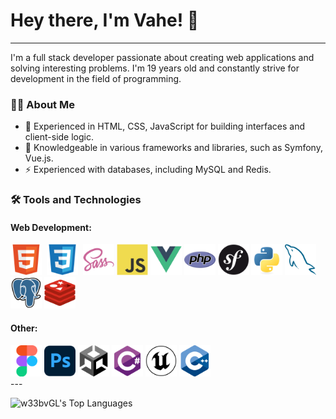 # Hey there, I'm Vahe! 👋

---

I'm a full stack developer passionate about creating web applications and solving interesting problems. I'm 19 years old and constantly strive for development in the field of programming.

### :woman_technologist: About Me

- 🌌 Experienced in HTML, CSS, JavaScript for building interfaces and client-side logic.
- 🌱 Knowledgeable in various frameworks and libraries, such as Symfony, Vue.js.
- ⚡ Experienced with databases, including MySQL and Redis.

### :hammer_and_wrench: Tools and Technologies

#### Web Development:
<div align="left">
  <img src="https://github.com/devicons/devicon/blob/master/icons/html5/html5-original.svg" title="HTML5" alt="HTML" width="50" height="50"/>&nbsp;
  <img src="https://github.com/devicons/devicon/blob/master/icons/css3/css3-original.svg"  title="CSS3" alt="CSS" width="50" height="50"/>&nbsp;
  <img src="https://github.com/devicons/devicon/blob/master/icons/sass/sass-original.svg" title="Sass" alt="Sass" width="50" height="50"/>
  <img src="https://github.com/devicons/devicon/blob/master/icons/javascript/javascript-original.svg" title="JavaScript" alt="JavaScript" width="50" height="50"/>
  <img src="https://github.com/devicons/devicon/blob/master/icons/vuejs/vuejs-original.svg" title="Vue.js" alt="Vue.js" width="50" height="50"/>
  <img src="https://github.com/devicons/devicon/blob/master/icons/php/php-original.svg" title="PHP" alt="PHP" width="50" height="50"/>
  <img src="https://github.com/devicons/devicon/blob/master/icons/symfony/symfony-original.svg" title="Symfony" alt="Symfony" width="50" height="50"/>
  <img src="https://github.com/devicons/devicon/blob/master/icons/python/python-original.svg" title="Python" alt="Python" width="50" height="50"/>
  <img src="https://github.com/devicons/devicon/blob/master/icons/mysql/mysql-original.svg" title="MySQL" alt="MySQL" width="50" height="50"/>
  <img src="https://github.com/devicons/devicon/blob/master/icons/postgresql/postgresql-original.svg" title="PostgreSQL" alt="PostgreSQL" width="50" height="50"/>
  <img src="https://github.com/devicons/devicon/blob/master/icons/redis/redis-original.svg" title="Redis" alt="Redis" width="50" height="50"/>
</div>

#### Other:
<div align="left">
  <img src="https://github.com/devicons/devicon/blob/master/icons/figma/figma-original.svg" title="Figma" alt="Figma" width="50" height="50"/>
  <img src="https://github.com/devicons/devicon/blob/master/icons/photoshop/photoshop-original.svg" title="Photoshop" alt="Photoshop" width="50" height="50"/>
  <img src="https://github.com/devicons/devicon/blob/master/icons/unity/unity-original.svg" title="Unity" alt="Unity" width="50" height="50"/>
  <img src="https://github.com/devicons/devicon/blob/master/icons/csharp/csharp-original.svg" title="C#" alt="C#" width="50" height="50"/>
  <img src="https://github.com/devicons/devicon/blob/master/icons/unrealengine/unrealengine-original.svg" title="Unreal Engine" alt="Unreal Engine" width="50" height="50"/>
  <img src="https://github.com/devicons/devicon/blob/master/icons/cplusplus/cplusplus-original.svg" title="C++" alt="C++" width="50" height="50"/>
</div>
---

![w33bvGL's Top Languages](https://github-readme-stats.vercel.app/api/top-langs/?username=w33bvGL&theme=vue-dark&show_icons=true&hide_border=true&layout=compact)

